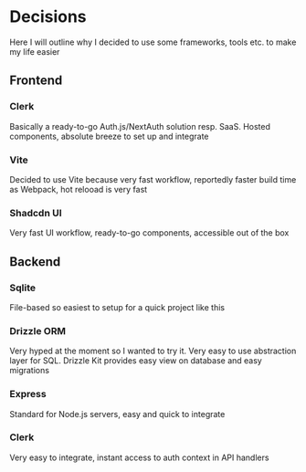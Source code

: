 # Decisions
Here I will outline why I decided to use some frameworks, tools etc. to make my life easier

## Frontend

### Clerk
Basically a ready-to-go Auth.js/NextAuth solution resp. SaaS. Hosted components, absolute breeze to set up and integrate

### Vite
Decided to use Vite because very fast workflow, reportedly faster build time as Webpack, hot relooad is very fast

### Shadcdn UI
Very fast UI workflow, ready-to-go components, accessible out of the box

## Backend
### Sqlite
File-based so easiest to setup for a quick project like this

### Drizzle ORM
Very hyped at the moment so I wanted to try it. Very easy to use abstraction layer for SQL. Drizzle Kit provides easy view on database and easy migrations

### Express
Standard for Node.js servers, easy and quick to integrate

### Clerk
Very easy to integrate, instant access to auth context in API handlers
